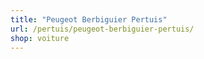 ```yaml
---
title: "Peugeot Berbiguier Pertuis"
url: /pertuis/peugeot-berbiguier-pertuis/
shop: voiture
---
```

